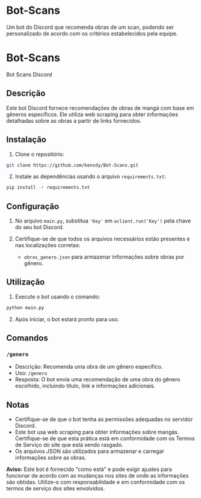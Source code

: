# Bot-Scans
Um bot do Discord que recomenda obras de um scan, podendo ser personalizado de acordo com os critérios estabelecidos pela equipe.

# Bot-Scans

Bot Scans Discord

## Descrição

Este bot Discord fornece recomendações de obras de mangá com base em gêneros específicos. Ele utiliza web scraping para obter informações detalhadas sobre as obras a partir de links fornecidos.

## Instalação

1. Clone o repositório:

```bash
git clone https://github.com/kensdy/Bot-Scans.git
```

2. Instale as dependências usando o arquivo `requirements.txt`:

```bash
pip install -r requirements.txt
```

## Configuração

1. No arquivo `main.py`, substitua `'Key'` em `aclient.run('Key')` pela chave do seu bot Discord.

2. Certifique-se de que todos os arquivos necessários estão presentes e nas localizações corretas:

   - `obras_genero.json` para armazenar informações sobre obras por gênero.

## Utilização

1. Execute o bot usando o comando:

```bash
python main.py
```

2. Após iniciar, o bot estará pronto para uso.

## Comandos

### `/genero`

- Descrição: Recomenda uma obra de um gênero específico.
- Uso: `/genero`
- Resposta: O bot envia uma recomendação de uma obra do gênero escolhido, incluindo título, link e informações adicionais.

## Notas

- Certifique-se de que o bot tenha as permissões adequadas no servidor Discord.
- Este bot usa web scraping para obter informações sobre mangás. Certifique-se de que esta prática está em conformidade com os Termos de Serviço do site que está sendo rasgado.
- Os arquivos JSON são utilizados para armazenar e carregar informações sobre as obras.

**Aviso:** Este bot é fornecido "como está" e pode exigir ajustes para funcionar de acordo com as mudanças nos sites de onde as informações são obtidas. Utilize-o com responsabilidade e em conformidade com os termos de serviço dos sites envolvidos.
